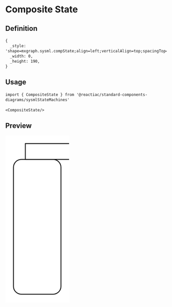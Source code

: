 # Composite State

## Definition

```
{
  _style: 'shape=mxgraph.sysml.compState;align=left;verticalAlign=top;spacingTop=-3;spacingLeft=18;strokeWidth=1;recursiveResize=0;html=1;',
  _width: 0,
  _height: 190,
}
```

## Usage

```
import { CompositeState } from '@reactiac/standard-components-diagrams/sysmlStateMachines'

<CompositeState/>
```

## Preview

<img src="./composite-state.png" width="200"/>
